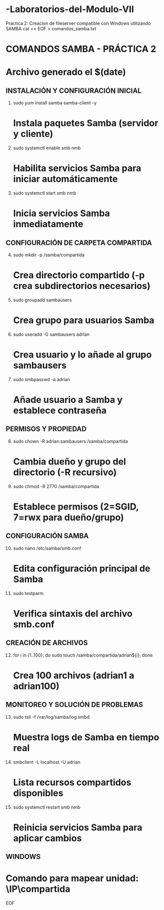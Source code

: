 # -Laboratorios-del-Modulo-VII
Practica 2: Creacion de fileserver compatible con Windows utilizando SAMBA 
cat << EOF > comandos_samba.txt
# COMANDOS SAMBA - PRÁCTICA 2
# Archivo generado el $(date)

## INSTALACIÓN Y CONFIGURACIÓN INICIAL
1. sudo yum install samba samba-client -y
   # Instala paquetes Samba (servidor y cliente)

2. sudo systemctl enable smb nmb
   # Habilita servicios Samba para iniciar automáticamente

3. sudo systemctl start smb nmb
   # Inicia servicios Samba inmediatamente

## CONFIGURACIÓN DE CARPETA COMPARTIDA
4. sudo mkdir -p /samba/compartida
   # Crea directorio compartido (-p crea subdirectorios necesarios)

5. sudo groupadd sambausers
   # Crea grupo para usuarios Samba

6. sudo useradd -G sambausers adrian
   # Crea usuario y lo añade al grupo sambausers

7. sudo smbpasswd -a adrian
   # Añade usuario a Samba y establece contraseña

## PERMISOS Y PROPIEDAD
8. sudo chown -R adrian:sambausers /samba/compartida
   # Cambia dueño y grupo del directorio (-R recursivo)

9. sudo chmod -R 2770 /samba/compartida
   # Establece permisos (2=SGID, 7=rwx para dueño/grupo)

## CONFIGURACIÓN SAMBA
10. sudo nano /etc/samba/smb.conf
    # Edita configuración principal de Samba

11. sudo testparm
    # Verifica sintaxis del archivo smb.conf

## CREACIÓN DE ARCHIVOS
12. for i in {1..100}; do sudo touch /samba/compartida/adrian\${i}; done
    # Crea 100 archivos (adrian1 a adrian100)

## MONITOREO Y SOLUCIÓN DE PROBLEMAS
13. sudo tail -f /var/log/samba/log.smbd
    # Muestra logs de Samba en tiempo real

14. smbclient -L localhost -U adrian
    # Lista recursos compartidos disponibles

15. sudo systemctl restart smb nmb
    # Reinicia servicios Samba para aplicar cambios

## WINDOWS
# Comando para mapear unidad: \\IP\compartida
EOF
